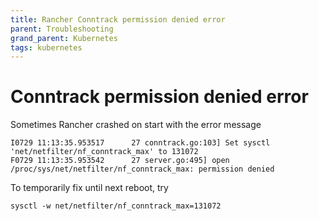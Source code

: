 ```yaml
---
title: Rancher Conntrack permission denied error
parent: Troubleshooting
grand_parent: Kubernetes
tags: kubernetes
---
```


# Conntrack permission denied error
Sometimes Rancher crashed on start with the error message 

```
I0729 11:13:35.953517      27 conntrack.go:103] Set sysctl 'net/netfilter/nf_conntrack_max' to 131072
F0729 11:13:35.953542      27 server.go:495] open /proc/sys/net/netfilter/nf_conntrack_max: permission denied
```

To temporarily fix until next reboot, try 
```
sysctl -w net/netfilter/nf_conntrack_max=131072
```